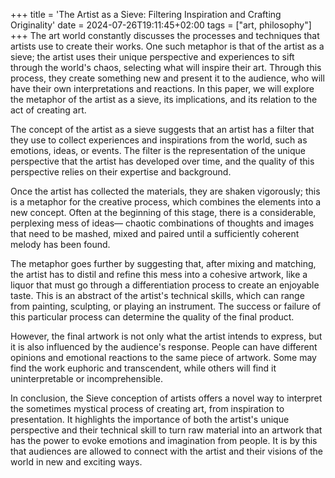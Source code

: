 +++
title = 'The Artist as a Sieve: Filtering Inspiration and Crafting Originality'
date = 2024-07-26T19:11:45+02:00
tags = ["art, philosophy"]
+++
The art world constantly discusses the processes and techniques that artists use to create their works. One such metaphor is that of the artist as a sieve; the artist uses their unique perspective and experiences to sift through the world's chaos, selecting what will inspire their art. Through this process, they create something new and present it to the audience, who will have their own interpretations and reactions. In this paper, we will explore the metaphor of the artist as a sieve, its implications, and its relation to the act of creating art.

The concept of the artist as a sieve suggests that an artist has a filter that they use to collect experiences and inspirations from the world, such as emotions, ideas, or events. The filter is the representation of the unique perspective that the artist has developed over time, and the quality of this perspective relies on their expertise and background.

Once the artist has collected the materials, they are shaken vigorously; this is a metaphor for the creative process, which combines the elements into a new concept. Often at the beginning of this stage, there is a considerable, perplexing mess of ideas— chaotic combinations of thoughts and images that need to be mashed, mixed and paired until a sufficiently coherent melody has been found.

The metaphor goes further by suggesting that, after mixing and matching, the artist has to distil and refine this mess into a cohesive artwork, like a liquor that must go through a differentiation process to create an enjoyable taste. This is an abstract of the artist's technical skills, which can range from painting, sculpting, or playing an instrument. The success or failure of this particular process can determine the quality of the final product. 

However, the final artwork is not only what the artist intends to express, but it is also influenced by the audience's response. People can have different opinions and emotional reactions to the same piece of artwork. Some may find the work euphoric and transcendent, while others will find it uninterpretable or incomprehensible.

In conclusion, the Sieve conception of artists offers a novel way to interpret the sometimes mystical process of creating art, from inspiration to presentation. It highlights the importance of both the artist's unique perspective and their technical skill to turn raw material into an artwork that has the power to evoke emotions and imagination from people. It is by this that audiences are allowed to connect with the artist and their visions of the world in new and exciting ways.
